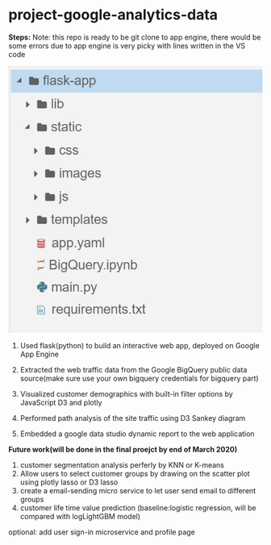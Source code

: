 # project-google-analytics-data
**Steps:**
Note: this repo is ready to be git clone to app engine, there would be some errors due to app engine is very picky with lines written in the VS code


![appengine](/image/appengine.PNG)

1. Used flask(python) to build an interactive web app,  deployed on Google App Engine

2. Extracted the web traffic data from the Google BigQuery public data source(make sure use your own bigquery credentials for bigquery part)

3. Visualized customer demographics with built-in filter options by JavaScript D3 and plotly

4. Performed path analysis of the site traffic using D3 Sankey diagram

5. Embedded a google data studio dynamic report to the web application 


**Future work(will be done in the final proejct by end of March 2020)**
1. customer segmentation analysis perferly by KNN or K-means
2. Allow users to select customer groups by drawing on the scatter plot using plotly lasso or D3 lasso
3. create a email-sending micro service to let user send email to different groups
4. customer life time value prediction (baseline:logistic regression, will be compared with logLightGBM model)

optional: add user sign-in microservice and profile page


